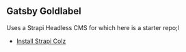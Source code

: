 ## Gatsby Goldlabel

Uses a Strapi Headless CMS for which here is a starter repo;l

- [Install Strapi Colz](https://github.com/listingslab-goldlabel/strapi-colz)
